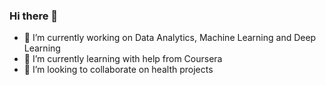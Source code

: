### Hi there 👋
- 🔭 I’m currently working on Data Analytics, Machine Learning and Deep Learning
- 🌱 I’m currently learning with help from Coursera 
- 👯 I’m looking to collaborate on health projects


<!--
**CGRF29/CGRF29** is a ✨ _special_ ✨ repository because its `README.md` (this file) appears on your GitHub profile.

Here are some ideas to get you started:

- 🔭 I’m currently working on ...
- 🌱 I’m currently learning ...
- 👯 I’m looking to collaborate on ...
- 🤔 I’m looking for help with ...
- 💬 Ask me about ...
- 📫 How to reach me: ...
- 😄 Pronouns: ...
- ⚡ Fun fact: ...
-->
